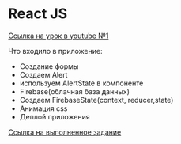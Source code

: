 # React JS

[Ссылка на урок в youtube №1](hhttps://www.youtube.com/watch?v=V1rhxheJg4A&t=3063s)

Что входило в приложение:

- Создание формы
- Создаем Alert
- используем AlertState в компоненте
- Firebase(облачная база данных)
- Создаем FirebaseState(context, reducer,state)
- Анимация css
- Деплой приложения

[Ссылка на выполненное задание](https://react-hooks-afabc.web.app/)
